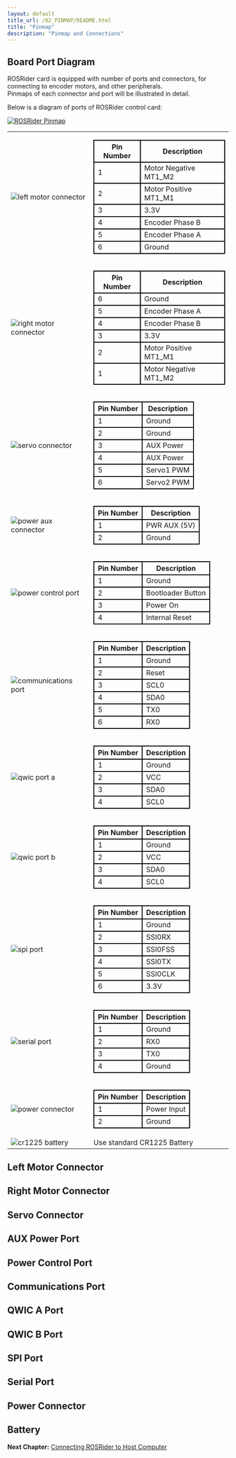 ```yaml
---
layout: default
title_url: /02_PINMAP/README.html
title: "Pinmap"
description: "Pinmap and Connections"
---
```


## Board Port Diagram

ROSRider card is equipped with number of ports and connectors, for connecting to encoder motors, and other peripherals.  
Pinmaps of each connector and port will be illustrated in detail.  

Below is a diagram of ports of ROSRider control card:  
  
[![ROSRider Pinmap](../images/ROSRider4D_portmap.png)](https://acada.dev/products)

<style type="text/css">

  table#portmap tbody tr {
  	border:none;
  }

  table.pinmap tbody tr td {
  	border: 2px solid black;
  }

  table.pinmap thead th {
  	border: 2px solid black;
  }
  
</style>

<table id="portmap">
<tbody>
<tr>
	<td style="border:none;"><img src="../images/pinmap/con_left_motor.png" alt="left motor connector"></td>
	<td style="border:none;">
	    <table class="pinmap">
	    	<thead>
	    		<th>Pin Number</th>
	    		<th>Description</th>
	    	</thead>
	    	<tbody>
		    	<tr>
		    		<td>1</td>
		    		<td>Motor Negative MT1_M2</td>
		    	</tr>
		    	<tr>
		    		<td>2</td>
		    		<td>Motor Positive MT1_M1</td>
		    	</tr>   
		    	<tr>
		    		<td>3</td>
		    		<td>3.3V</td>
		    	</tr>   
		    	<tr>
		    		<td>4</td>
		    		<td>Encoder Phase B</td>
		    	</tr>  
		    	<tr>
		    		<td>5</td>
		    		<td>Encoder Phase A</td>
		    	</tr>  
		    	<tr>
		    		<td>6</td>
		    		<td>Ground</td>
		    	</tr>
	    	</tbody>     	    	    	   	 	
	    </table>
	</td>
</tr>
<tr>
	<td style="border:none;"><img src="../images/pinmap/con_right_motor.png" alt="right motor connector"></td>
	<td style="border:none;">
	    <table class="pinmap">
	    	<thead>
	    		<th>Pin Number</th>
	    		<th>Description</th>
	    	</thead>
	    	<tbody>
		    	<tr>
		    		<td>6</td>
		    		<td>Ground</td>
		    	</tr>
		    	<tr>
		    		<td>5</td>
		    		<td>Encoder Phase A</td>
		    	</tr>   
		    	<tr>
		    		<td>4</td>
		    		<td>Encoder Phase B</td>
		    	</tr>   
		    	<tr>
		    		<td>3</td>
		    		<td>3.3V</td>
		    	</tr>  
		    	<tr>
		    		<td>2</td>
		    		<td>Motor Positive MT1_M1</td>
		    	</tr>  
		    	<tr>
		    		<td>1</td>
		    		<td>Motor Negative MT1_M2</td>
		    	</tr>
	    	</tbody>  	    	    	   	 	
	    </table>		
	</td>
</tr>
<tr>
	<td><img src="../images/pinmap/con_servo.png" alt="servo connector"></td>
	<td>
	    <table class="pinmap">
	    	<thead>
	    		<th>Pin Number</th>
	    		<th>Description</th>
	    	</thead>
	    	<tbody>
		    	<tr>
		    		<td>1</td>
		    		<td>Ground</td>
		    	</tr> 
		    	<tr>
		    		<td>2</td>
		    		<td>Ground</td>
		    	</tr>   
		    	<tr>
		    		<td>3</td>
		    		<td>AUX Power</td>
		    	</tr> 
		    	<tr>
		    		<td>4</td>
		    		<td>AUX Power</td>
		    	</tr>
		    	<tr>
		    		<td>5</td>
		    		<td>Servo1 PWM</td>
		    	</tr>   
		    	<tr>
		    		<td>6</td>
		    		<td>Servo2 PWM</td>
		    	</tr>
	    	</tbody>   	 	   	    	    	    	   	 	
	    </table>		
	</td>
</tr>
<tr>
	<td><img src="../images/pinmap/con_power_aux.png" alt="power aux connector"></td>
	<td>
	    <table class="pinmap">
	    	<thead>
	    		<th>Pin Number</th>
	    		<th>Description</th>
	    	</thead>
	    	<tbody>
		    	<tr>
		    		<td>1</td>
		    		<td>PWR AUX (5V)</td>
		    	</tr> 
		    	<tr>
		    		<td>2</td>
		    		<td>Ground</td>
		    	</tr>
	    	</tbody> 	 	   	    	    	    	   	 	
	    </table>		
	</td>
</tr>
<tr>
	<td><img src="../images/pinmap/con_power_control.png" alt="power control port"></td>
	<td>
	    <table class="pinmap">
	    	<thead>
	    		<th>Pin Number</th>
	    		<th>Description</th>
	    	</thead>
	    	<tbody>
		    	<tr>
		    		<td>1</td>
		    		<td>Ground</td>
		    	</tr> 
		    	<tr>
		    		<td>2</td>
		    		<td>Bootloader Button</td>
		    	</tr>   
		    	<tr>
		    		<td>3</td>
		    		<td>Power On</td>
		    	</tr>  
		    	<tr>
		    		<td>4</td>
		    		<td>Internal Reset</td>
		    	</tr>
	    	</tbody>   	   	 	 	   	    	    	    	   	 	
	    </table>		
	</td>
</tr>
<tr>
	<td><img src="../images/pinmap/con_comm.png" alt="communications port"></td>
	<td>
	    <table class="pinmap">
	    	<thead>
	    		<th>Pin Number</th>
	    		<th>Description</th>
	    	</thead>
	    	<tbody>
		    	<tr>
		    		<td>1</td>
		    		<td>Ground</td>
		    	</tr> 
		    	<tr>
		    		<td>2</td>
		    		<td>Reset</td>
		    	</tr>  
		    	<tr>
		    		<td>3</td>
		    		<td>SCL0</td>
		    	</tr> 
		    	<tr>
		    		<td>4</td>
		    		<td>SDA0</td>
		    	</tr>  
		    	<tr>
		    		<td>5</td>
		    		<td>TX0</td>
		    	</tr> 
		    	<tr>
		    		<td>6</td>
		    		<td>RX0</td>
		    	</tr>
	    	</tbody>     	    	  	 	   	    	    	    	   	 	
	    </table>		
	</td>
</tr>
<tr>
	<td><img src="../images/pinmap/con_qwic_a.png" alt="qwic port a"></td>
	<td>
		<table class="pinmap">
	    	<thead>
	    		<th>Pin Number</th>
	    		<th>Description</th>
	    	</thead>
	    	<tbody>
		    	<tr>
		    		<td>1</td>
		    		<td>Ground</td>
		    	</tr> 
		    	<tr>
		    		<td>2</td>
		    		<td>VCC</td>
		    	</tr>   
		    	<tr>
		    		<td>3</td>
		    		<td>SDA0</td>
		    	</tr>    
		    	<tr>
		    		<td>4</td>
		    		<td>SCL0</td>
		    	</tr>
	    	</tbody>    	  	 	 	   	    	    	    	   	 	
	    </table>
	</td>
</tr>
<tr>
	<td><img src="../images/pinmap/con_qwic_b.png" alt="qwic port b"></td>
	<td>
	    <table class="pinmap">
	    	<thead>
	    		<th>Pin Number</th>
	    		<th>Description</th>
	    	</thead>
	    	<tbody>
		    	<tr>
		    		<td>1</td>
		    		<td>Ground</td>
		    	</tr> 
		    	<tr>
		    		<td>2</td>
		    		<td>VCC</td>
		    	</tr>   
		    	<tr>
		    		<td>3</td>
		    		<td>SDA0</td>
		    	</tr>    
		    	<tr>
		    		<td>4</td>
		    		<td>SCL0</td>
		    	</tr>
	    	</tbody>  	 	   	    	    	    	   	 	
	    </table>		
	</td>
</tr>
<tr>
	<td><img src="../images/pinmap/con_spi.png" alt="spi port"></td>
	<td>
	    <table class="pinmap">
	    	<thead>
	    		<th>Pin Number</th>
	    		<th>Description</th>
	    	</thead>
	    	<tbody>
		    	<tr>
		    		<td>1</td>
		    		<td>Ground</td>
		    	</tr> 
		    	<tr>
		    		<td>2</td>
		    		<td>SSI0RX</td>
		    	</tr>   
		    	<tr>
		    		<td>3</td>
		    		<td>SSI0FSS</td>
		    	</tr> 
		    	<tr>
		    		<td>4</td>
		    		<td>SSI0TX</td>
		    	</tr>   
		    	<tr>
		    		<td>5</td>
		    		<td>SSI0CLK</td>
		    	</tr> 
		    	<tr>
		    		<td>6</td>
		    		<td>3.3V</td>
		    	</tr>
	    	</tbody>      	    	 	 	   	    	    	    	   	 	
	    </table>		
	</td>
</tr>
<tr>
	<td><img src="../images/pinmap/con_serial.png" alt="serial port"></td>
	<td>
	    <table class="pinmap">
	    	<thead>
	    		<th>Pin Number</th>
	    		<th>Description</th>
	    	</thead>
	    	<tbody>
		    	<tr>
		    		<td>1</td>
		    		<td>Ground</td>
		    	</tr> 
		    	<tr>
		    		<td>2</td>
		    		<td>RX0</td>
		    	</tr>   
		    	<tr>
		    		<td>3</td>
		    		<td>TX0</td>
		    	</tr> 
		     	<tr>
		    		<td>4</td>
		    		<td>Ground</td>
		    	</tr>
	    	</tbody>  	    	 	 	   	    	    	    	   	 	
	    </table>		
	</td>
</tr>
<tr>
	<td><img src="../images/pinmap/con_xt30.png" alt="power connector"></td>
	<td>
	    <table class="pinmap">
	    	<thead>
	    		<th>Pin Number</th>
	    		<th>Description</th>
	    	</thead>
	    	<tbody>
		    	<tr>
		    		<td>1</td>
		    		<td>Power Input</td>
		    	</tr> 
		    	<tr>
		    		<td>2</td>
		    		<td>Ground</td>
		    	</tr>
	    	</tbody> 	 	   	    	    	    	   	 	
	    </table>		
	</td>
</tr>
<tr>
	<td><img src="../images/pinmap/con_battery.png" alt="cr1225 battery"></td>
	<td>Use standard CR1225 Battery</td>
</tr>
<tr></tr>
</tbody>
</table>

## Left Motor Connector
## Right Motor Connector
## Servo Connector
## AUX Power Port
## Power Control Port
## Communications Port
## QWIC A Port
## QWIC B Port
## SPI Port
## Serial Port
## Power Connector
## Battery

__Next Chapter:__ [Connecting ROSRider to Host Computer](../03_CONNECT/README.md)